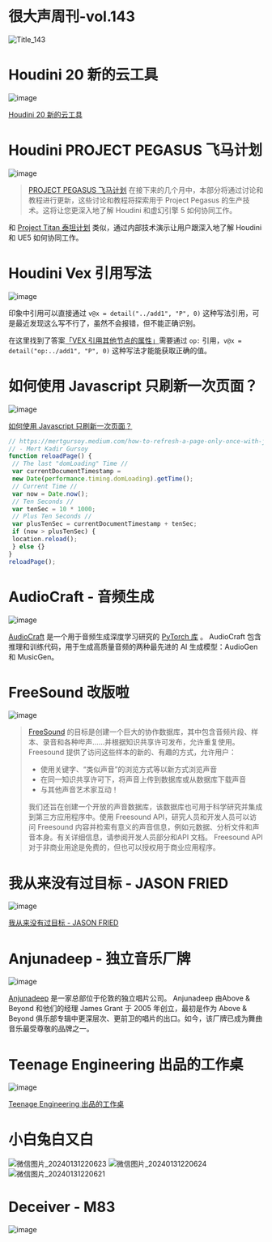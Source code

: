# 很大声周刊-vol.143
![Title_143](https://github.com/hendasheng/HenDaShengWeekly/assets/20842136/eef16f38-8973-4ad4-8eae-61c3772ffb51)

# Houdini 20 新的云工具
![image](https://github.com/hendasheng/HenDaShengWeekly/assets/20842136/ecd269ab-7d29-4b15-b907-ca2b99b33209)

[Houdini 20 新的云工具](https://www.sidefx.com/products/whats-new-in-h20/environments/)

# Houdini PROJECT PEGASUS 飞马计划
![image](https://github.com/hendasheng/HenDaShengWeekly/assets/20842136/74edd98f-f43b-4326-849f-e817ccb726a5)

> [PROJECT PEGASUS 飞马计划](https://www.sidefx.com/pegasus/) 在接下来的几个月中，本部分将通过讨论和教程进行更新，这些讨论和教程将探索用于 Project Pegasus 的生产技术。这将让您更深入地了解 Houdini 和虚幻引擎 5 如何协同工作。

和 [Project Titan 泰坦计划](https://www.sidefx.com/titan/) 类似，通过内部技术演示让用户跟深入地了解 Houdini 和 UE5 如何协同工作。

# Houdini Vex 引用写法
![image](https://github.com/hendasheng/HenDaShengWeekly/assets/20842136/d6e0b168-2132-4010-8089-edfdb8db35e0)

印象中引用可以直接通过 `v@x = detail("../add1", "P", 0)` 这种写法引用，可是最近发现这么写不行了，虽然不会报错，但不能正确识别。

在这里找到了答案[「VEX 引用其他节点的属性」](https://www.sidefx.com/forum/topic/68385/?page=1)需要通过 `op:` 引用，`v@x = detail("op:../add1", "P", 0)` 这种写法才能能获取正确的值。

# 如何使用 Javascript 只刷新一次页面？
![image](https://github.com/hendasheng/HenDaShengWeekly/assets/20842136/f6933c8d-03db-4b3f-96f2-c51f3d1ecb89)

[如何使用 Javascript 只刷新一次页面？](https://mertgursoy.medium.com/how-to-refresh-a-page-only-once-with-javascript-cdbaf079fc73)

``` js
// https://mertgursoy.medium.com/how-to-refresh-a-page-only-once-with-javascript-cdbaf079fc73
// - Mert Kadir Gursoy
function reloadPage() {
 // The last "domLoading" Time //
 var currentDocumentTimestamp =
 new Date(performance.timing.domLoading).getTime();
 // Current Time //
 var now = Date.now();
 // Ten Seconds //
 var tenSec = 10 * 1000;
 // Plus Ten Seconds //
 var plusTenSec = currentDocumentTimestamp + tenSec;
 if (now > plusTenSec) {
 location.reload();
 } else {}
}
reloadPage();
```
# AudioCraft - 音频生成
![image](https://github.com/hendasheng/HenDaShengWeekly/assets/20842136/65e06299-5206-448b-88d5-ce83b7b7b59d)

[AudioCraft](https://github.com/facebookresearch/audiocraft/tree/main) 是一个用于音频生成深度学习研究的 [PyTorch 库](https://pytorch.org/) 。 AudioCraft 包含推理和训练代码，用于生成高质量音频的两种最先进的 AI 生成模型：AudioGen 和 MusicGen。

# FreeSound 改版啦
![image](https://github.com/hendasheng/HenDaShengWeekly/assets/20842136/bcecc692-4e87-4c32-8015-d955e85d154c)

> [FreeSound](https://freesound.org/) 的目标是创建一个巨大的协作数据库，其中包含音频片段、样本、录音和各种哔声……并根据知识共享许可发布，允许重复使用。 Freesound 提供了访问这些样本的新的、有趣的方式，允许用户：
> 
> - 使用关键字、“类似声音”的浏览方式等以新方式浏览声音
> - 在同一知识共享许可下，将声音上传到数据库或从数据库下载声音
> - 与其他声音艺术家互动！
> 
> 我们还旨在创建一个开放的声音数据库，该数据库也可用于科学研究并集成到第三方应用程序中。使用 Freesound API，研究人员和开发人员可以访问 Freesound 内容并检索有意义的声音信息，例如元数据、分析文件和声音本身。有关详细信息，请参阅开发人员部分和API 文档。 Freesound API 对于非商业用途是免费的，但也可以授权用于商业应用程序。

# 我从来没有过目标 - JASON FRIED
![image](https://github.com/hendasheng/HenDaShengWeekly/assets/20842136/bbb72336-bd64-4aca-b390-5db608a95e25)

[我从来没有过目标 - JASON FRIED](https://signalvnoise.com/svn3/ive-never-had-a-goal/)

# Anjunadeep - 独立音乐厂牌
![image](https://github.com/hendasheng/HenDaShengWeekly/assets/20842136/84367afe-8295-4e3c-909e-6315200f5dae)

[Anjunadeep](https://anjunadeep.com/us) 是一家总部位于伦敦的独立唱片公司。 Anjunadeep 由Above & Beyond 和他们的经理 James Grant 于 2005 年创立，最初是作为 Above & Beyond 俱乐部专辑中更深层次、更前卫的唱片的出口。如今，该厂牌已成为舞曲音乐最受尊敬的品牌之一。

# Teenage Engineering 出品的工作桌
![image](https://github.com/hendasheng/HenDaShengWeekly/assets/20842136/3687c6e7-fbae-4fb3-a1e4-2dbe427544d4)

[Teenage Engineering 出品的工作桌](https://teenage.engineering/products/field-desk)

# 小白兔白又白
![微信图片_20240131220623](https://github.com/hendasheng/HenDaShengWeekly/assets/20842136/48ac92d6-ec0d-49ce-ad4d-2d9fb8e5c165)
![微信图片_20240131220624](https://github.com/hendasheng/HenDaShengWeekly/assets/20842136/286318bf-a1a9-470e-a40f-3f8e78d47d0e)
![微信图片_20240131220621](https://github.com/hendasheng/HenDaShengWeekly/assets/20842136/28bf3637-3902-4656-95ad-209a6b5f8cf7)

# Deceiver - M83
![image](https://github.com/hendasheng/HenDaShengWeekly/assets/20842136/1229dfca-54c5-4f6d-b4c9-f6a83918345e)

